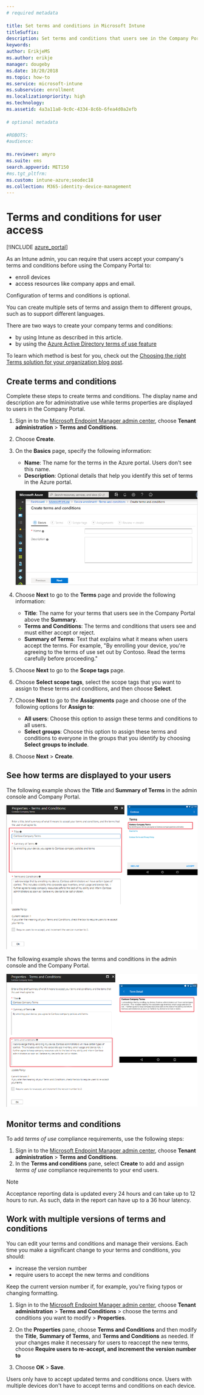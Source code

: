 ```yaml
---
# required metadata

title: Set terms and conditions in Microsoft Intune
titleSuffix: 
description: Set terms and conditions that users see in the Company Portal for Intune.
keywords:
author: ErikjeMS
ms.author: erikje
manager: dougeby
ms.date: 10/20/2018
ms.topic: how-to
ms.service: microsoft-intune
ms.subservice: enrollment
ms.localizationpriority: high
ms.technology:
ms.assetid: 4a3a11a8-9c0c-4334-8c6b-6fea4d0a2efb

# optional metadata

#ROBOTS:
#audience:

ms.reviewer: amyro
ms.suite: ems
search.appverid: MET150
#ms.tgt_pltfrm:
ms.custom: intune-azure;seodec18
ms.collection: M365-identity-device-management
---
```


# Terms and conditions for user access

[!INCLUDE [azure_portal](../includes/azure_portal.md)]

As an Intune admin, you can require that users accept your company's terms and conditions before using the Company Portal to:
- enroll devices
- access resources like company apps and email.

Configuration of terms and conditions is optional.

You can create multiple sets of terms and assign them to different groups, such as to support different languages.

There are two ways to create your company terms and conditions:
- by using Intune as described in this article.
- by using the [Azure Active Directory terms of use feature](/azure/active-directory/governance/active-directory-tou)

To learn which method is best for you, check out the [Choosing the right Terms solution for your organization blog post](https://go.microsoft.com/fwlink/?linkid=2010506&clcid=0x409). 

## Create terms and conditions
Complete these steps to create terms and conditions. The display name and description are for administrative use while terms properties are displayed to users in the Company Portal.

1. Sign in to the [Microsoft Endpoint Manager admin center](https://go.microsoft.com/fwlink/?linkid=2109431), choose **Tenant administration** > **Terms and Conditions**.
2. Choose **Create**.
3. On the **Basics** page, specify the following information:

   - **Name**: The name for the terms in the Azure portal. Users don't see this name.
   - **Description**: Optional details that help you identify this set of terms in the Azure portal.

    ![Screenshot of the Azure portal showing the Basics page for terms and conditions](./media/terms-and-conditions-create/terms-basics-page.png)

4. Choose **Next** to go to the **Terms** page and provide the following information:

   - **Title**: The name for your terms that users see in the Company Portal above the **Summary**.
   - **Terms and Conditions**: The terms and conditions that users see and must either accept or reject.
   - **Summary of Terms**: Text that explains what it means when users accept the terms. For example, "By enrolling your device, you're agreeing to the terms of use set out by Contoso. Read the terms carefully before proceeding."

5. Choose **Next** to go to the **Scope tags** page.

6. Choose **Select scope tags**, select the scope tags that you want to assign to these terms and conditions, and then choose **Select**. 

7. Choose **Next** to go to the **Assignments** page and choose one of the following options for **Assign to**:
    - **All users**: Choose this option to assign these terms and conditions to all users.
    - **Select groups**: Choose this option to assign these terms and conditions to everyone in the groups that you identify by choosing **Select groups to include**.

8. Choose **Next** > **Create**.

## See how terms are displayed to your users
The following example shows the **Title** and **Summary of Terms** in the admin console and Company Portal.

![Screenshot of the Title and Summary of Terms in the admin console and Company Portal.](./media/terms-and-conditions-create/terms-summary-terms.png)

The following example shows the terms and conditions in the admin console and the Company Portal.

![Screenshot of terms and conditions in the admin console and Company Portal.](./media/terms-and-conditions-create/terms-properties-terms.png)


## Monitor terms and conditions

To add *terms of use* compliance requirements, use the following steps:

1. Sign in to the [Microsoft Endpoint Manager admin center](https://go.microsoft.com/fwlink/?linkid=2109431), choose **Tenant administration** > **Terms and Conditions**.
2. In the **Terms and conditions** pane, select **Create** to add and assign *terms of use* compliance requirements to your end users.

> [!NOTE]
> Acceptance reporting data is updated every 24 hours and can take up to 12 hours to run. As such, data in the report can have up to a 36 hour latency.


## Work with multiple versions of terms and conditions
You can edit your terms and conditions and manage their versions. Each time you make a significant change to your terms and conditions, you should:
- increase the version number
- require users to accept the new terms and conditions

Keep the current version number if, for example, you're fixing typos or changing formatting.

1. Sign in to the [Microsoft Endpoint Manager admin center](https://go.microsoft.com/fwlink/?linkid=2109431), choose **Tenant administration** > **Terms and Conditions** > choose the terms and conditions you want to modify > **Properties**.

2. On the **Properties** pane, choose **Terms and Conditions** and then modify the **Title**, **Summary of Terms**, and **Terms and Conditions** as needed. If your changes make it necessary for users to reaccept the new terms, choose **Require users to re-accept, and increment the version number to**

3. Choose **OK** > **Save**.

Users only have to accept updated terms and conditions once. Users with multiple devices don't have to accept terms and conditions on each device.
